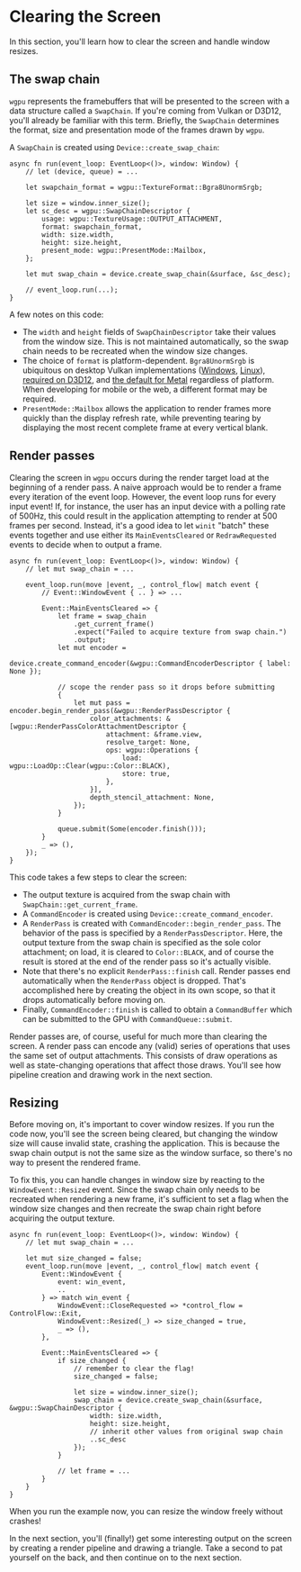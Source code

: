 # Clearing the Screen

In this section, you'll learn how to clear the screen and handle window resizes.

## The swap chain

`wgpu` represents the framebuffers that will be presented to the screen with a data structure called a `SwapChain`.
If you're coming from Vulkan or D3D12, you'll already be familiar with this term.
Briefly, the `SwapChain` determines the format, size and presentation mode of the frames drawn by `wgpu`.

A `SwapChain` is created using `Device::create_swap_chain`:

```rust,no_run,no_playground
async fn run(event_loop: EventLoop<()>, window: Window) {
    // let (device, queue) = ...
    
    let swapchain_format = wgpu::TextureFormat::Bgra8UnormSrgb;

    let size = window.inner_size();
    let sc_desc = wgpu::SwapChainDescriptor {
        usage: wgpu::TextureUsage::OUTPUT_ATTACHMENT,
        format: swapchain_format,
        width: size.width,
        height: size.height,
        present_mode: wgpu::PresentMode::Mailbox,
    };

    let mut swap_chain = device.create_swap_chain(&surface, &sc_desc);

    // event_loop.run(...);
}
```

A few notes on this code:
- The `width` and `height` fields of `SwapChainDescriptor` take their values from the window size.
  This is not maintained automatically, so the swap chain needs to be recreated when the window size changes.
- The choice of `format` is platform-dependent. `Bgra8UnormSrgb` is ubiquitous on desktop Vulkan implementations ([Windows], [Linux]), [required on D3D12], and [the default for Metal] regardless of platform. When developing for mobile or the web, a different format may be required.
- `PresentMode::Mailbox` allows the application to render frames more quickly than the display refresh rate, while preventing tearing by displaying the most recent complete frame at every vertical blank.

## Render passes

Clearing the screen in `wgpu` occurs during the render target load at the beginning of a render pass.
A naive approach would be to render a frame every iteration of the event loop.
However, the event loop runs for every input event!
If, for instance, the user has an input device with a polling rate of 500Hz, this could result in the application attempting to render at 500 frames per second.
Instead, it's a good idea to let `winit` "batch" these events together and use either its `MainEventsCleared` or `RedrawRequested` events to decide when to output a frame.

```rust,no_run,no_playground
async fn run(event_loop: EventLoop<()>, window: Window) {
    // let mut swap_chain = ...

    event_loop.run(move |event, _, control_flow| match event {
        // Event::WindowEvent { .. } => ...

        Event::MainEventsCleared => {
            let frame = swap_chain
                .get_current_frame()
                .expect("Failed to acquire texture from swap chain.")
                .output;
            let mut encoder =
                device.create_command_encoder(&wgpu::CommandEncoderDescriptor { label: None });

            // scope the render pass so it drops before submitting
            {
                let mut pass = encoder.begin_render_pass(&wgpu::RenderPassDescriptor {
                    color_attachments: &[wgpu::RenderPassColorAttachmentDescriptor {
                        attachment: &frame.view,
                        resolve_target: None,
                        ops: wgpu::Operations {
                            load: wgpu::LoadOp::Clear(wgpu::Color::BLACK),
                            store: true,
                        },
                    }],
                    depth_stencil_attachment: None,
                });
            }

            queue.submit(Some(encoder.finish()));
        }
        _ => (),
    });
}
```

This code takes a few steps to clear the screen:
- The output texture is acquired from the swap chain with `SwapChain::get_current_frame`.
- A `CommandEncoder` is created using `Device::create_command_encoder`.
- A `RenderPass` is created with `CommandEncoder::begin_render_pass`.
  The behavior of the pass is specified by a `RenderPassDescriptor`.
  Here, the output texture from the swap chain is specified as the sole color attachment; on load, it is cleared to `Color::BLACK`, and of course the result is stored at the end of the render pass so it's actually visible.
- Note that there's no explicit `RenderPass::finish` call.
  Render passes end automatically when the `RenderPass` object is dropped.
  That's accomplished here by creating the object in its own scope, so that it drops automatically before moving on.
- Finally, `CommandEncoder::finish` is called to obtain a `CommandBuffer` which can be submitted to the GPU with `CommandQueue::submit`.

Render passes are, of course, useful for much more than clearing the screen.
A render pass can encode any (valid) series of operations that uses the same set of output attachments.
This consists of draw operations as well as state-changing operations that affect those draws.
You'll see how pipeline creation and drawing work in the next section.

## Resizing

Before moving on, it's important to cover window resizes.
If you run the code now, you'll see the screen being cleared, but changing the window size will cause invalid state, crashing the application.
This is because the swap chain output is not the same size as the window surface, so there's no way to present the rendered frame.

To fix this, you can handle changes in window size by reacting to the `WindowEvent::Resized` event.
Since the swap chain only needs to be recreated when rendering a new frame, it's sufficient to set a flag when the window size changes and then recreate the swap chain right before acquiring the output texture.

```rust,no_run,no_playground
async fn run(event_loop: EventLoop<()>, window: Window) {
    // let mut swap_chain = ...
    
    let mut size_changed = false;
    event_loop.run(move |event, _, control_flow| match event {
        Event::WindowEvent {
            event: win_event,
            ..
        } => match win_event {
            WindowEvent::CloseRequested => *control_flow = ControlFlow::Exit,
            WindowEvent::Resized(_) => size_changed = true,
            _ => (),
        },

        Event::MainEventsCleared => {
            if size_changed {
                // remember to clear the flag!
                size_changed = false;

                let size = window.inner_size();
                swap_chain = device.create_swap_chain(&surface, &wgpu::SwapChainDescriptor {
                    width: size.width,
                    height: size.height,
                    // inherit other values from original swap chain
                    ..sc_desc
                });
            }
            
            // let frame = ...
        }
    }
}
```

When you run the example now, you can resize the window freely without crashes!

In the next section, you'll (finally!) get some interesting output on the screen by creating a render pipeline and drawing a triangle.
Take a second to pat yourself on the back, and then continue on to the next section.

[Windows]: https://vulkan.gpuinfo.org/listsurfaceformats.php?platform=windows
[Linux]: https://vulkan.gpuinfo.org/listsurfaceformats.php?platform=linux
[required on D3D12]: https://docs.microsoft.com/en-us/windows/win32/direct3ddxgi/hardware-support-for-direct3d-12-1-formats#dxgi_format_b8g8r8a8_unorm_srgbfcs-91
[the default for Metal]: https://developer.apple.com/documentation/metalkit/mtkview/1535940-colorpixelformat#discussion
